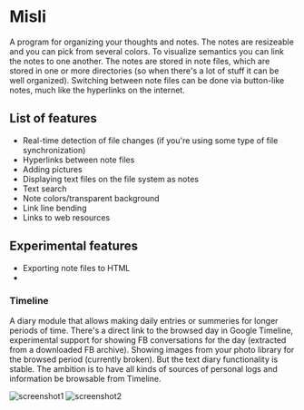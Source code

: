 Misli
===========
 A program for organizing your thoughts and notes. The notes are resizeable and you can pick from several colors. To visualize semantics you can link the notes to one another. The notes are stored in note files, which are stored in one or more directories (so when there's a lot of stuff it can be well organized). Switching between note files can be done via button-like notes, much like the hyperlinks on the internet.

List of features
---------------------
- Real-time detection of file changes (if you're using some type of file synchronization)
- Hyperlinks between note files
- Adding pictures
- Displaying text files on the file system as notes
- Text search
- Note colors/transparent background
- Link line bending
- Links to web resources

Experimental features
----------------------
- Exporting note files to HTML
-

### Timeline
A diary module that allows making daily entries or summeries for longer periods of time. There's a direct link to the browsed day in Google Timeline, experimental support for showing FB conversations for the day (extracted from a downloaded FB archive). Showing images from your photo library for the browsed period (currently broken). But the text diary functionality is stable. The ambition is to have all kinds of sources of personal logs and information be browsable from Timeline.

![screenshot1](https://a.fsdn.com/con/app/proj/misli/screenshots/Screenshot%20from%202014-09-05%2014%3A40%3A19.png/max/max/1)
![screenshot2](https://a.fsdn.com/con/app/proj/misli/screenshots/Screenshot%20from%202014-09-05%2014%3A30%3A01.png/max/max/1)
